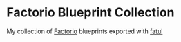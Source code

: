 # Factorio Blueprint Collection

My collection of [Factorio](https://factorio.com/) blueprints exported with [fatul](https://github.com/nyurik/fatul)
